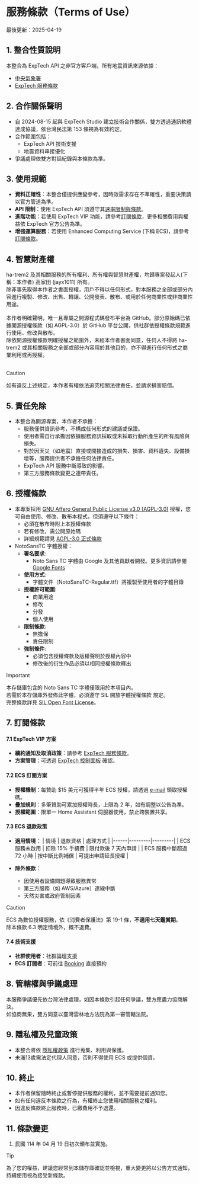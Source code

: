 # 服務條款（Terms of Use）

最後更新：2025-04-19

## 1. 整合性質說明
本整合為 ExpTech API 之非官方客戶端，所有地震資訊來源依據：
- [中央氣象署](https://www.cwa.gov.tw)
- [ExpTech 服務條款](https://github.com/ExpTechTW/API)

## 2. 合作關係聲明
- 自 2024-08-15 起與 ExpTech Studio 建立技術合作關係，雙方透過通訊軟體達成協議，依台灣民法第 153 條視為有效約定。
- 合作範圍包括：
  - ExpTech API 技術支援
  - 地震資料串接優化
- 爭議處理依雙方對話紀錄與本條款為準。

## 3. 使用規範
- **資料正確性**：本整合僅提供應變參考，因時效需求存在不準確性，重要決策請以官方管道為準。
- **API 限制**：使用 ExpTech API 須遵守其[速率限制與條款](https://docs.exptech.dev/)。
- **進階功能**：若使用 ExpTech VIP 功能，請參考[訂閱條款](TERMS_zhHant.md#7-訂閱條款)，更多相關費用與權益依 ExpTech 官方公告為準。
- **增強運算服務**：若使用 Enhanced Computing Service (下稱 ECS)，請參考[訂閱條款](TERMS_zhHant.md#7-訂閱條款)。

## 4. 智慧財產權
ha-trem2 及其相關服務的所有權利、所有權與智慧財產權，均歸專案發起人(下稱：本作者) 高家田 (jayx1011) 所有。<br>
除非事先取得本作者之書面授權，用戶不得以任何形式，對本服務之全部或部分內容進行複製、修改、出售、轉讓、公開發表、散布、或用於任何商業性或非商業性用途。<br>
<br>
本作者明確聲明，唯一且專屬之開源程式碼發布平台為 GitHub。部分原始碼已依據開源授權條款（如 AGPL-3.0）於 GitHub 平台公開，供社群依授權條款規範進行使用、修改與散布。<br>
除依開源授權條款明確授權之範圍外，未經本作者書面同意，任何人不得將 ha-trem2 或其相關服務之全部或部分內容用於其他目的，亦不得進行任何形式之商業利用或再授權。<br>
<br>
> [!CAUTION]
> 如有違反上述規定，本作者有權依法追究相關法律責任，並請求損害賠償。<br>

## 5. 責任免除
- 本整合為開源專案，本作者不承擔：
  - 服務僅供資訊參考，不構成任何形式的建議或保證。
  - 使用者需自行承擔因依據服務資訊採取或未採取行動所產生的所有風險與損失。
  - 對於因天災（如地震）直接或間接造成的損失、損害、資料遺失、設備損壞等，服務提供者不承擔任何法律責任。
  - ExpTech API 服務中斷導致的影響。
  - 第三方服務條款變更之連帶責任。

## 6. 授權條款
- 本專案採用 [GNU Affero General Public License v3.0 (AGPL-3.0)](https://www.gnu.org/licenses/agpl-3.0.html) 授權，您可自由使用、修改、散布本程式，但須遵守以下條件：
  - 必須在散布時附上本授權條款
  - 若有修改，需公開原始碼
  - 詳細規範請見 [AGPL-3.0 正式條款](https://www.gnu.org/licenses/agpl-3.0.html)
- NotoSansTC 字體授權：
  - **署名要求**:
    - Noto Sans TC 字體由 Google 及其他貢獻者開發。更多資訊請參閱 [Google Fonts](https://fonts.google.com/specimen/Noto+Sans+TC)
  - **使用方式**:
    - 字體文件（NotoSansTC-Regular.ttf）將複製至使用者的字體目錄
  - **授權許可範圍**:
    - 商業用途
    - 修改
    - 分發
    - 個人使用
  - **限制條款**:
    - 無擔保
    - 責任限制
  - **強制條件**:
    - 必須包含授權條款及版權聲明於授權內容中
    - 修改後的衍生作品必須以相同授權條款釋出

> [!IMPORTANT]
> 本存儲庫包含的 Noto Sans TC 字體僅限用於本項目內。<br>
> 若需於本存儲庫外發佈此字體，必須遵守 SIL 開放字體授權條款 規定。<br>
> 完整條款詳見 [SIL Open Font License](https://scripts.sil.org/OFL)。

## 7. 訂閱條款

#### 7.1 ExpTech VIP 方案
- **續約通知及取消政策**：請參考 [ExpTech 服務條款](https://exptech.com.tw/tos)。
- **方案管理**：可透過 [ExpTech 控制面板](https://exptech.com.tw/manage/services) 確認。

#### 7.2 ECS 訂閱方案
- **授權機制**：每贊助 $15 美元可獲得半年 ECS 授權，請透過 [e-mail](mailto:customerservice@gaojiafamily.com) 領取授權碼。
- **疊加規則**：多筆贊助可累加授權時長，上限為 2 年，如有調整以公告為準。
- **授權範圍**：限單一 Home Assistant 伺服器使用，禁止跨裝置共享。

#### 7.3 ECS 退款政策
- **適用情境**：
  | 情境 | 退款資格 | 處理方式 |
  |------|---------|---------|
  | ECS 服務未啟用 | 扣除 15% 手續費 | 限付款後 7 天內申請 |
  | ECS 服務中斷超過 72 小時 | 按中斷比例補償 | 可提出申請延長授權 |

- **除外條款**：
  - 因使用者設備問題導致服務異常
  - 第三方服務（如 AWS/Azure）連線中斷
  - 天然災害或政府管制因素

> [!CAUTION]
> ECS 為數位授權服務，依《消費者保護法》第 19-1 條，**不適用七天鑑賞期**。<br>
> 除本條款 6.3 明定情境外，概不退費。

#### 7.4 技術支援
- **社群使用者**：社群論壇支援
- **ECS 訂閱者**：可前往 [Booking](https://outlook.office.com/owa/calendar/Bookings1@gaojiafamily.com/bookings/) 直接預約

## 8. 管轄權與爭議處理
本服務爭議優先依台灣法律處理，如因本條款引起任何爭議，雙方應盡力協商解決。<br>
如協商無果，雙方同意以臺灣雲林地方法院為第一審管轄法院。

## 9. 隱私權及兒童政策
- 本整合將依 [隱私權政策](PRIVACY_zhHant.md) 進行蒐集、利用與保護。
- 未滿13歲需法定代理人同意，否則不得使用 ECS 或提供個資。

## 10. 終止
- 本作者保留隨時終止或暫停提供服務的權利，並不需要提前通知您。
- 如有任何違反本條款之行為，有權終止您使用相關服務之權利。
- 因違反條款終止服務時，已繳費用不予退還。

## 11. 條款變更
1. 民國 114 年 04 月 19 日初次頒布並實施。

> [!TIP]
> 為了您的權益，建議您經常到本儲存庫確認並檢視，重大變更將以公告方式通知，持續使用視為接受新條款。
